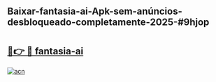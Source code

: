## Baixar-fantasia-ai-Apk-sem-anúncios-desbloqueado-completamente-2025-#9hjop

# <h2><a href="https://ainizakaria.my?title=fantasia-ai&ref=20M">🔗👉 🔴 fantasia-ai</a></h2>

[![acn](https://github.com/user-attachments/assets/0f9c940e-d8b0-45ae-aac7-cd30a18b3e1c)](https://ainizakaria.my?title=fantasia-ai&ref=20M)

